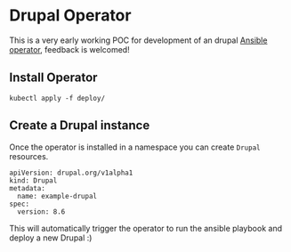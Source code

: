 # Drupal Operator

This is a very early working POC for development of an drupal [Ansible operator](https://github.com/operator-framework/operator-sdk/blob/master/doc/proposals/ansible-operator.md), feedback is welcomed!

## Install Operator

`kubectl apply -f deploy/`

## Create a Drupal instance

Once the operator is installed in a namespace you can create `Drupal` resources.

```
apiVersion: drupal.org/v1alpha1
kind: Drupal
metadata:
  name: example-drupal
spec:
  version: 8.6
```

This will automatically trigger the operator to run the ansible playbook and deploy a new Drupal :)
